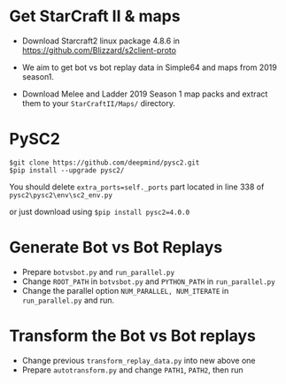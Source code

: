# Get StarCraft II & maps
- Download Starcraft2 linux package 4.8.6 in https://github.com/Blizzard/s2client-proto

- We aim to get bot vs bot replay data in Simple64 and maps from 2019 season1.
- Download Melee and Ladder 2019 Season 1 map packs and extract them to your `StarCraftII/Maps/` directory.

# PySC2
```
$git clone https://github.com/deepmind/pysc2.git
$pip install --upgrade pysc2/
```
You should delete `extra_ports=self._ports` part located in line 338 of `pysc2\pysc2\env\sc2_env.py`

or just download using `$pip install pysc2=4.0.0`

# Generate Bot vs Bot Replays
- Prepare `botvsbot.py` and `run_parallel.py`
- Change `ROOT_PATH` in `botvsbot.py` and `PYTHON_PATH` in `run_parallel.py`
- Change the parallel option `NUM_PARALLEL, NUM_ITERATE` in `run_parallel.py` and run.

# Transform the Bot vs Bot replays
- Change previous `transform_replay_data.py` into new above one
- Prepare `autotransform.py` and change `PATH1`, `PATH2`, then run
